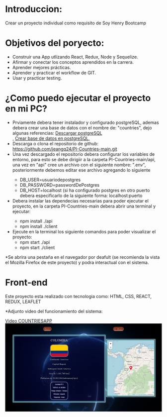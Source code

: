 # Introduccion: 

Crear un proyecto individual como requisito de Soy Henry Bootcamp

# Objetivos del poryecto:

  <ul>
  <li>Construir una App utlizando React, Redux, Node y Sequelize.</li>
  <li>Afirmar y conectar los conceptos aprendidos en la carrera.</li>
  <li>Aprender mejores prácticas.</li>
  <li>Aprender y practicar el workflow de GIT.</li>
  <li>Usar y practicar testing.</li>
  </ul>

# ¿Como puedo ejecutar el proyecto en mi PC?
  
  <ul>
  <li>Prviamente debera tener instalador y configurado postgreSQL, ademas debera crear una base de datos con el nombre de: "countries", dejo algunas referencias: 
  <a href="https://www.postgresql.org/download/" target="_blank">Descargar postgreSQL</a></li>, <a href="https://www.todopostgresql.com/como-crear-base-de-datos-en-postgresql/" target="_blank">Crear base de datos en postgreSQL,</a></li>
  <li>Descarga o clona el repositorio de github: <a href="https://github.com/jeangq24/PI-Countries-main.git" target="_blank"> https://github.com/jeangq24/PI-Countries-main.git</a>
  <li>Una vez descargado el repositorio debera configurar los variables de entorno, para esto se debe dirigiir a la carpeta PI-Countries-main/api, una vez en
  "api" cree un archivo con el siguiente nombre: ".env", posteriormente debemos editar ese archivo agregando lo siguiente</li>
    <ul>
      <li>DB_USER=usuariodepostgres</li>
      <li>DB_PASSWORD=passwordDePostgres</li>
      <li>DB_HOST=localhost (si ha configurado postgres en otro puerto debera especificarlo de la siguiente forma: localhost:puerto</li>
    </ul>
    <li>Debera instalar las dependecias necesarias para poder ejecutar el proyecto, en la carpeta PI-Countries-main debera abrir una terminal y ejecutar:</li>
      <ul>
        <li> npm install ./api</li>
        <li> npm install ./client</li>
      </ul>
    <li> Ejecute en la terminal los siguiente comandos para poder visualizar el proyecto:
      <ul>
        <li>npm start ./api</li>
        <li>npm start ./client</li>
      </ul>
  </ul>

*Se abrira una pestaña en el navegador por deafult (se recomienda la vista el Mozilla Firefox de este proyecto) y podra interactual con el sistema.

# Front-end 

Este proyecto esta realizado con tecnologia como: HTML, CSS, REACT, REDUX, LEAFLET 

*Adjunto video del funcionamiento del sistema: 

<a href="https://youtu.be/pj9REeJMRHA" target="_blank">Video COUNTRIESAPP</a>
![](https://github.com/jeangq24/PI-Countries-main/blob/master/Screenshot_2021-10-05_21_38_12.png)

